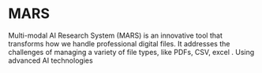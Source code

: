 # MARS
Multi-modal AI Research System (MARS) is an innovative tool that transforms how we handle professional digital files. It addresses the challenges of managing a variety of file types, like PDFs, CSV, excel . Using advanced AI technologies
